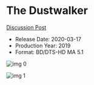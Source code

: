 # The Dustwalker

[Discussion Post](https://www.avsforum.com/threads/bass-eq-for-filtered-movies.2995212/post-59398690)

* Release Date: 2020-03-17
* Production Year: 2019
* Format: BD/DTS-HD MA 5.1

![img 0](https://i.imgur.com/E7lSqWL.jpg)

![img 1](https://i.imgur.com/L956Rbo.png)

